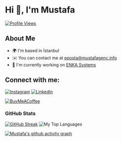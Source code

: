 # Hi 👋, I'm Mustafa

[![Profile Views](https://komarev.com/ghpvc/?username=mustafagenc&label=Profile%20views&color=1c87ca&style=flat)](https://mustafagenc.com)

## About Me

-   🌍 I'm based in İstanbul
-   ✉️ You can contact me at [eposta@mustafagenc.info](mailto:eposta@mustafagenc.info)
-   🚀 I'm currently working on [ENKA Systems](https://www.enkasystems.com/solutions/egem-global-equipment-management-system/)

## Connect with me:
[![Instagram](https://img.shields.io/badge/Instagram-%23E4405F.svg?logo=Instagram&logoColor=white)](https://instagram.com/mustafagenc) [![LinkedIn](https://img.shields.io/badge/LinkedIn-%230077B5.svg?logo=linkedin&logoColor=white)](https://linkedin.com/in/mustafagenc)


[![BuyMeACoffee](https://img.shields.io/badge/Buy%20Me%20a%20Coffee-ffdd00?style=for-the-badge&logo=buy-me-a-coffee&logoColor=black)](https://buymeacoffee.com/mustafagenc)

### GitHub Stats
[![GitHub Streak](https://streak-stats.demolab.com?user=mustafagenc&theme=blue-green&hide_border=true&short_numbers=true&mode=weekly&exclude_days=Mon)](https://git.io/streak-stats)
![My Top Languages](https://github-readme-stats-git-masterrstaa-rickstaa.vercel.app/api/top-langs/?username=mustafagenc&layout=compact&theme=radical&langs_count=6&hide_border=true&border_radius=20)

[![Mustafa's github activity graph](https://github-readme-activity-graph.vercel.app/graph?username=mustafagenc&theme=github-compact&hide_border=true&radius=16&bg_color=151515&custom_title=My%20Activity%20Graph%20^_^&title_color=26a641)](https://github.com/ashutosh00710/github-readme-activity-graph)
